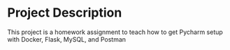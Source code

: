 # Project Description
This project is a homework assignment to teach how to get Pycharm setup with Docker, Flask, MySQL, and Postman

